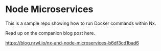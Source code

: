# Node Microservices

This is a sample repo showing how to run Docker commands within Nx.

Read up on the companion blog post here.

https://blog.nrwl.io/nx-and-node-microservices-b6df3cd1bad6

